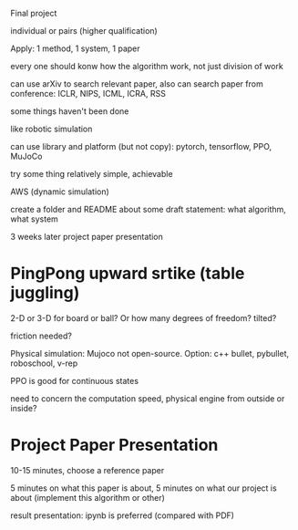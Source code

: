 Final project

individual or pairs (higher qualification)

Apply: 1 method, 1 system, 1 paper

every one should konw how the algorithm work, not just division of work

can use arXiv to search relevant paper, also can search paper from conference: ICLR, NIPS, ICML, ICRA, RSS

some things haven't been done

like robotic simulation

can use library and platform (but not copy): pytorch, tensorflow, PPO, MuJoCo

try some thing relatively simple, achievable

AWS (dynamic simulation)

create a folder and README about some draft statement: what algorithm, what system

3 weeks later project paper presentation

# PingPong upward srtike (table juggling)

2-D or 3-D for board or ball? Or how many degrees of freedom? tilted?

friction needed?

Physical simulation: Mujoco not open-source. Option: c++ bullet, pybullet, roboschool, v-rep

PPO is good for continuous states

need to concern the computation speed, physical engine from outside or inside?

# Project Paper Presentation

10-15 minutes, choose a reference paper

5 minutes on what this paper is about, 5 minutes on what our project is about (implement this algorithm or other)

result presentation: ipynb is preferred (compared with PDF)
